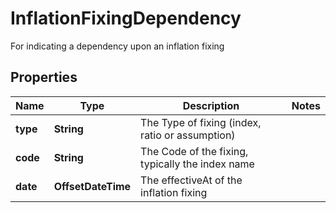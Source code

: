 

# InflationFixingDependency

For indicating a dependency upon an inflation fixing

## Properties

Name | Type | Description | Notes
------------ | ------------- | ------------- | -------------
**type** | **String** | The Type of fixing (index, ratio or assumption) | 
**code** | **String** | The Code of the fixing, typically the index name | 
**date** | **OffsetDateTime** | The effectiveAt of the inflation fixing | 



